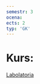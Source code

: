 ```yaml
---
semestr: 3
ocena: 
ects: 2
typ: 'GK'
---
```


# Kurs:
[Labolatoria](/Notatki/Semestr%203/Fizyka%203.1/Labolatoria/Labolatoria.md)